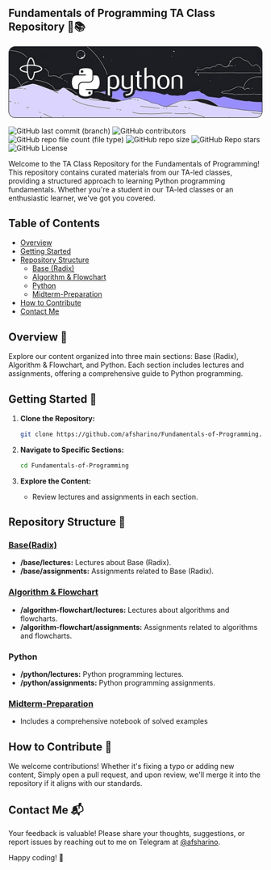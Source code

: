 ## Fundamentals of Programming TA Class Repository 🐍📚
<img src="./images/banner_python-readme.png" width="800">

![GitHub last commit (branch)](https://img.shields.io/github/last-commit/afsharino/Fundamentals-of-Programming/main?color=%23E6E6FA)
![GitHub contributors](https://img.shields.io/github/contributors/afsharino/Fundamentals-of-Programming?color=%238A2BE2)
![GitHub repo file count (file type)](https://img.shields.io/github/directory-file-count/afsharino/Fundamentals-of-Programming?color=%23D8BFD8)
![GitHub repo size](https://img.shields.io/github/repo-size/afsharino/Fundamentals-of-Programming?color=%239932CC)
![GitHub Repo stars](https://img.shields.io/github/stars/afsharino/Fundamentals-of-Programming?color=%239370DB)
![GitHub License](https://img.shields.io/github/license/afsharino/Fundamentals-of-Programming?color=%23BDB5D5)


Welcome to the TA Class Repository for the Fundamentals of Programming! This repository contains curated materials from our TA-led classes, providing a structured approach to learning Python programming fundamentals. Whether you're a student in our TA-led classes or an enthusiastic learner, we've got you covered.

## Table of Contents

- [Overview](#overview)
- [Getting Started](#getting-started)
- [Repository Structure](#repository-structure)
  - [Base (Radix)](#base-about-base-radix)
  - [Algorithm & Flowchart](#algorithm--flowchart)
  - [Python](#python)
  - [Midterm-Preparation](#Midterm-Preparation)
- [How to Contribute](#how-to-contribute)
- [Contact Me](#contact-me)

## Overview 👀

Explore our content organized into three main sections: Base (Radix), Algorithm & Flowchart, and Python. Each section includes lectures and assignments, offering a comprehensive guide to Python programming.

## Getting Started 🚀

1. **Clone the Repository:**
   ```bash
   git clone https://github.com/afsharino/Fundamentals-of-Programming.git
   ```
 2. **Navigate to Specific Sections:**
    ```bash
    cd Fundamentals-of-Programming
    ```

3. **Explore the Content:**
    - Review lectures and assignments in each section.

## Repository Structure 📂

### [Base(Radix)](https://github.com/afsharino/Fundamentals-of-Programming/tree/main/01.%20Base%20(Radix))
- **/base/lectures:** Lectures about Base (Radix).
- **/base/assignments:** Assignments related to Base (Radix).

### [Algorithm & Flowchart](https://github.com/afsharino/Fundamentals-of-Programming/tree/main/02.%20Algorithms%20%26%20Flowcharts)
- **/algorithm-flowchart/lectures:** Lectures about algorithms and flowcharts.
- **/algorithm-flowchart/assignments:** Assignments related to algorithms and flowcharts.

### Python
- **/python/lectures:** Python programming lectures.
- **/python/assignments:** Python programming assignments.

### [Midterm-Preparation](https://github.com/afsharino/Fundamentals-of-Programming/tree/main/04.%20Midterm-Prepration)
- Includes a comprehensive notebook of solved examples 

## How to Contribute 🤝
We welcome contributions! Whether it's fixing a typo or adding new content, Simply open a pull request, and upon review, we'll merge it into the repository if it aligns with our standards.

## Contact Me 📬

Your feedback is valuable! Please share your thoughts, suggestions, or report issues by reaching out to me on Telegram at [@afsharino](https://t.me/afsharino).

Happy coding! 🚀
